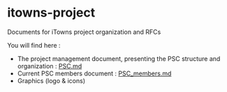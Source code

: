 # itowns-project

Documents for iTowns project organization and RFCs

You will find here : 
* The project management document, presenting the PSC structure and organization : [PSC.md](PSC.md)
* Current PSC members document : [PSC_members.md](PSC_members.md)
* Graphics (logo & icons)
